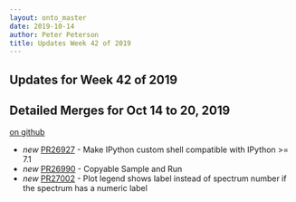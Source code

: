 ```yaml
---
layout: onto_master
date: 2019-10-14
author: Peter Peterson
title: Updates Week 42 of 2019
---
```

Updates for Week 42 of 2019
---------------------------

Detailed Merges for Oct 14 to 20, 2019
--------------------------------------
[on github](https://github.com/mantidproject/mantid/pulls?q=is%3Apr+merged%3A2019-10-15..2019-10-20)

* *new* [PR26927](https://github.com/mantidproject/mantid/pull/26927) - Make IPython custom shell compatible with IPython >= 7.1
* *new* [PR26990](https://github.com/mantidproject/mantid/pull/26990) - Copyable Sample and Run
* *new* [PR27002](https://github.com/mantidproject/mantid/pull/27002) - Plot legend shows label instead of spectrum number if the spectrum has a numeric label
